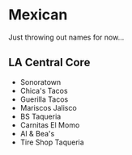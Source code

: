 # Mexican

Just throwing out names for now...

## LA Central Core

* Sonoratown
* Chica's Tacos
* Guerilla Tacos
* Mariscos Jalisco
* BS Taqueria
* Carnitas El Momo
* Al & Bea's
* Tire Shop Taqueria
